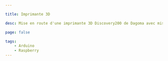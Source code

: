 ```yaml
---

title: Imprimante 3D

desc: Mise en route d'une imprimante 3D Discovery200 de Dagoma avec mise en réseau à l'aide de OctoPrint.

page: false

tags:
    - Arduino
    - Raspberry
---
```

